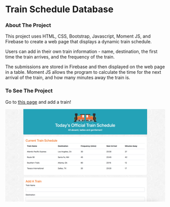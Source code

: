 # Train Schedule Database

### About The Project
This project uses HTML, CSS, Bootstrap, Javascript, Moment JS, and Firebase to create a web page that displays a dynamic train schedule.

Users can add in their own train information - name, destination, the first time the train arrives, and the frequency of the train.

The submissions are stored in Firebase and then displayed on the web page in a table. Moment JS allows the program to calculate the time for the next arrival of the train, and how many minutes away the train is.

### To See The Project
Go to [this page](https://carmcollins.github.io/train-schedule/) and add a train!

<img src="assets/photos/app.png">